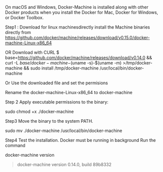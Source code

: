 
On macOS and Windows, Docker-Machine is installed along with other Docker products when you install the Docker for Mac, Docker for Windows, or Docker Toolbox.

Step1 : Download for linux machinesdirectly
install the Machine binaries directly  from
https://github.com/docker/machine/releases/download/v0.15.0/docker-machine-Linux-x86_64


OR
Download with CURL
$ base=https://github.com/docker/machine/releases/download/v0.14.0 && curl -L $base/docker-machine-$(uname -s)-$(uname -m) >/tmp/docker-machine && sudo install /tmp/docker-machine /usr/local/bin/docker-machine

Or 
Use the downloaded file and set the permisions

Rename the docker-machine-Linux-x86_64 to docker-machine

Step 2
Apply executable permissions to the binary:

sudo chmod +x ./docker-machine

Step3
 Move the binary to the system PATH.

sudo mv ./docker-machine /usr/local/bin/docker-machine
 

Step4
Test the installation.
Docker must be running in background
 Run the command

docker-machine version
>docker-machine version 0.14.0, build 89b8332

